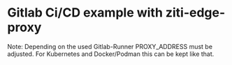 # Gitlab Ci/CD example with ziti-edge-proxy
Note: Depending on the used Gitlab-Runner PROXY_ADDRESS must be adjusted. For Kubernetes and Docker/Podman this can be kept like that.